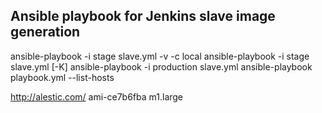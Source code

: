 ## Ansible playbook for Jenkins slave image generation

ansible-playbook -i stage slave.yml -v -c local
ansible-playbook -i stage slave.yml [-K]
ansible-playbook -i production slave.yml
ansible-playbook playbook.yml --list-hosts


http://alestic.com/
ami-ce7b6fba
m1.large

